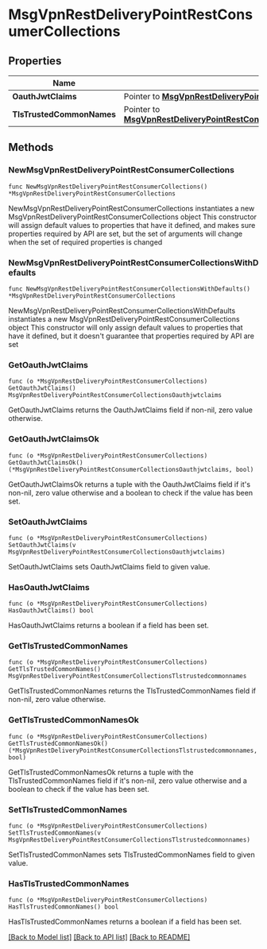 # MsgVpnRestDeliveryPointRestConsumerCollections

## Properties

Name | Type | Description | Notes
------------ | ------------- | ------------- | -------------
**OauthJwtClaims** | Pointer to [**MsgVpnRestDeliveryPointRestConsumerCollectionsOauthjwtclaims**](MsgVpnRestDeliveryPointRestConsumerCollectionsOauthjwtclaims.md) |  | [optional] 
**TlsTrustedCommonNames** | Pointer to [**MsgVpnRestDeliveryPointRestConsumerCollectionsTlstrustedcommonnames**](MsgVpnRestDeliveryPointRestConsumerCollectionsTlstrustedcommonnames.md) |  | [optional] 

## Methods

### NewMsgVpnRestDeliveryPointRestConsumerCollections

`func NewMsgVpnRestDeliveryPointRestConsumerCollections() *MsgVpnRestDeliveryPointRestConsumerCollections`

NewMsgVpnRestDeliveryPointRestConsumerCollections instantiates a new MsgVpnRestDeliveryPointRestConsumerCollections object
This constructor will assign default values to properties that have it defined,
and makes sure properties required by API are set, but the set of arguments
will change when the set of required properties is changed

### NewMsgVpnRestDeliveryPointRestConsumerCollectionsWithDefaults

`func NewMsgVpnRestDeliveryPointRestConsumerCollectionsWithDefaults() *MsgVpnRestDeliveryPointRestConsumerCollections`

NewMsgVpnRestDeliveryPointRestConsumerCollectionsWithDefaults instantiates a new MsgVpnRestDeliveryPointRestConsumerCollections object
This constructor will only assign default values to properties that have it defined,
but it doesn't guarantee that properties required by API are set

### GetOauthJwtClaims

`func (o *MsgVpnRestDeliveryPointRestConsumerCollections) GetOauthJwtClaims() MsgVpnRestDeliveryPointRestConsumerCollectionsOauthjwtclaims`

GetOauthJwtClaims returns the OauthJwtClaims field if non-nil, zero value otherwise.

### GetOauthJwtClaimsOk

`func (o *MsgVpnRestDeliveryPointRestConsumerCollections) GetOauthJwtClaimsOk() (*MsgVpnRestDeliveryPointRestConsumerCollectionsOauthjwtclaims, bool)`

GetOauthJwtClaimsOk returns a tuple with the OauthJwtClaims field if it's non-nil, zero value otherwise
and a boolean to check if the value has been set.

### SetOauthJwtClaims

`func (o *MsgVpnRestDeliveryPointRestConsumerCollections) SetOauthJwtClaims(v MsgVpnRestDeliveryPointRestConsumerCollectionsOauthjwtclaims)`

SetOauthJwtClaims sets OauthJwtClaims field to given value.

### HasOauthJwtClaims

`func (o *MsgVpnRestDeliveryPointRestConsumerCollections) HasOauthJwtClaims() bool`

HasOauthJwtClaims returns a boolean if a field has been set.

### GetTlsTrustedCommonNames

`func (o *MsgVpnRestDeliveryPointRestConsumerCollections) GetTlsTrustedCommonNames() MsgVpnRestDeliveryPointRestConsumerCollectionsTlstrustedcommonnames`

GetTlsTrustedCommonNames returns the TlsTrustedCommonNames field if non-nil, zero value otherwise.

### GetTlsTrustedCommonNamesOk

`func (o *MsgVpnRestDeliveryPointRestConsumerCollections) GetTlsTrustedCommonNamesOk() (*MsgVpnRestDeliveryPointRestConsumerCollectionsTlstrustedcommonnames, bool)`

GetTlsTrustedCommonNamesOk returns a tuple with the TlsTrustedCommonNames field if it's non-nil, zero value otherwise
and a boolean to check if the value has been set.

### SetTlsTrustedCommonNames

`func (o *MsgVpnRestDeliveryPointRestConsumerCollections) SetTlsTrustedCommonNames(v MsgVpnRestDeliveryPointRestConsumerCollectionsTlstrustedcommonnames)`

SetTlsTrustedCommonNames sets TlsTrustedCommonNames field to given value.

### HasTlsTrustedCommonNames

`func (o *MsgVpnRestDeliveryPointRestConsumerCollections) HasTlsTrustedCommonNames() bool`

HasTlsTrustedCommonNames returns a boolean if a field has been set.


[[Back to Model list]](../README.md#documentation-for-models) [[Back to API list]](../README.md#documentation-for-api-endpoints) [[Back to README]](../README.md)


